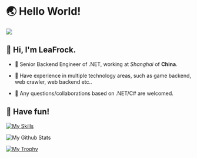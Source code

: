 #  🌏 Hello World!

![](https://komarev.com/ghpvc/?username=LeaFrock)

## 👋 Hi, I'm LeaFrock. 

* :school: Senior Backend Engineer of .NET, working at *Shanghai* of **China**.

* :muscle: Have experience in multiple technology areas, such as game backend, web crawler, web backend etc..

* 💬 Any questions/collaborations based on .NET/C# are welcomed.

## 🤪 Have fun!

[![My Skills](https://skillicons.dev/icons?i=dotnet,cs,visualstudio,git,mysql,mongodb,redis,rabbitmq&theme=light)](https://skillicons.dev)

![My Github Stats](https://github-readme-stats.vercel.app/api?username=LeaFrock&show_icons=true&theme=discord&count_private=true&include_all_commits=true)

[![My Trophy](https://github-profile-trophy.vercel.app/?username=LeaFrock&theme=discord)](https://github.com/ryo-ma/github-profile-trophy)
